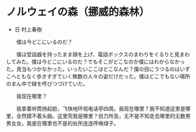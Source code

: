 # ノルウェイの森（挪威的森林）

* 日 村上春樹

&emsp;&emsp;僕は今どこにいるのだ？

&emsp;&emsp;僕は受話器を持ったまま顔を上げ、電話ボックスのまわりをぐるりと見まわしてみた。僕は今どこにいるのだ？でもそこがどこなのか僕にはわからなかった。見当もつかなかった。いったいここはどこなんだ？僕の目にうつるのはいずこへともなく歩きすぎていく無数の人々の姿だけだった。僕はどこでもない場所のまん中で緑を呼びつづけていた。

&emsp;&emsp;我现在哪里？

&emsp;&emsp;我拿着听筒扬起脸，飞快地环视电话亭四周。我现在哪里？我不知道这里是哪里，全然摸不着头脑。这里究竟是哪里？目力所及，无不是不知走去哪里的无数男男女女。我是在哪里也不是的处所连连呼唤绿子。
